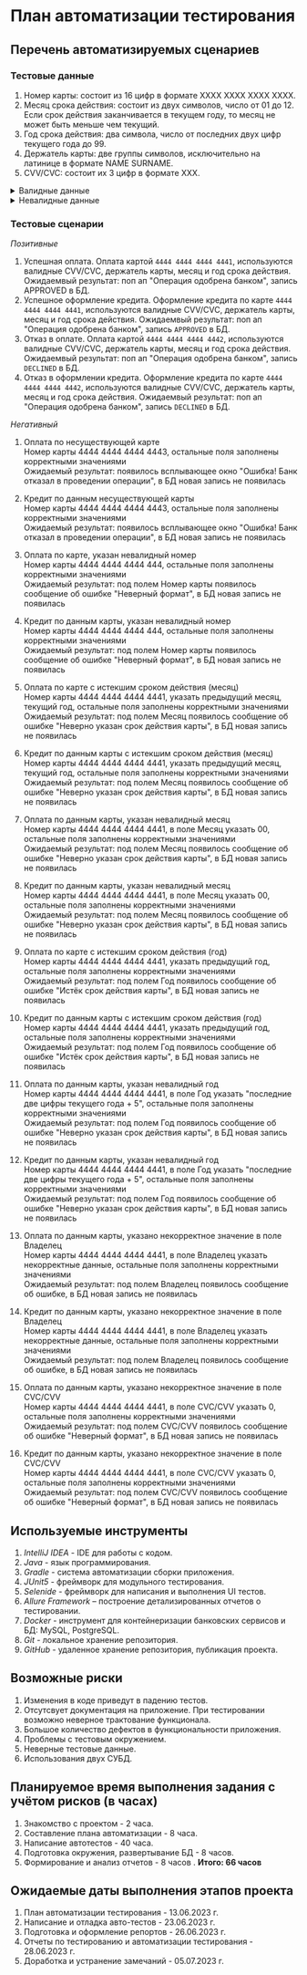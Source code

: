 # План автоматизации тестирования

## Перечень автоматизируемых сценариев
### Тестовые данные
1. Номер карты: состоит из 16 цифр в формате ХХХХ ХХХХ ХХХХ ХХХХ.
2. Месяц срока действия: состоит из двух символов, число от 01 до 12. Если срок действия заканчивается в текущем году, то месяц не может быть меньше чем текущий.
3. Год срока действия: два символа, число от последних двух цифр текущего года до 99.
4. Держатель карты: две группы символов, исключительно на латинице в формате NAME SURNAME.
5. CVV/CVC: состоит их 3 цифр в формате ХХХ.

  <details>
  <summary>Валидные данные</summary>  

* Карта:  

` 4444 4444 4444 4441 ` - возвращает статус `APPROVED` 

` 4444 4444 4444 4442 ` - возвращает статус `DECLINED`

* Месяц: `01`-`12`
* Год: `текущий` - `текущий + 5 лет`
* Держатель карты: `IVAN IVANOV`, `PETR PETROV`
* CVV/CVC: `000`-`999`

</details>

<details>
  <summary>Невалидные данные</summary>  

* Карта:
`0000 0000 0000 0000`, `9999 9999 9999 9999`, `4444 4444 4444 4440`, `4444 4444 4444 4443`,
  `1234 5678 9012 3456`.

* Месяц: `0`-`9`,`00`,`13`-`99`
* Год: `00`-`22`
* Держатель карты: `ИВАН ИВАНОВ`, `PETR PETROV11`, `PETRUXA`, `ب ج د ﻩ و ز ح ط ي ك ل م ن س ع ف صر `,`P#TRUX@`, `PETR PETROVICH PETROV`
* CVV/CVC: `0`-`9`, `00`-`99`,

</details>

### Тестовые сценарии

*Позитивные*

1. Успешная оплата.
   Оплата картой `4444 4444 4444 4441`, используются валидные CVV/CVC, держатель карты, месяц и год срока действия.
Ожидаемвый результат: поп ап "Операция одобрена банком", запись APPROVED в БД.
2. Успешное оформление кредита.
   Оформление кредита по карте `4444 4444 4444 4441`, используются валидные CVV/CVC, держатель карты, месяц и год срока действия.
   Ожидаемвый результат: поп ап "Операция одобрена банком", запись `APPROVED` в БД.
3. Отказ в оплате. 
   Оплата картой `4444 4444 4444 4442`, используются валидные CVV/CVC, держатель карты, месяц и год срока действия.
   Ожидаемвый результат: поп ап "Операция одобрена банком", запись `DECLINED` в БД.
4. Отказ в оформлении кредита.
   Оформление кредита по карте `4444 4444 4444 4442`, используются валидные CVV/CVC, держатель карты, месяц и год срока действия.
   Ожидаемвый результат: поп ап "Операция одобрена банком", запись `DECLINED` в БД.

*Негативный*

1. Оплата по несуществующей карте   
   Номер карты 4444 4444 4444 4443, остальные поля заполнены корректными значениями  
   Ожидаемый результат: появилось всплывающее окно "Ошибка! Банк отказал в проведении операции", в БД новая запись не появилась

2. Кредит по данным несуществующей карты   
   Номер карты 4444 4444 4444 4443, остальные поля заполнены корректными значениями  
   Ожидаемый результат: появилось всплывающее окно "Ошибка! Банк отказал в проведении операции", в БД новая запись не появилась

3. Оплата по карте, указан невалидный номер   
   Номер карты 4444 4444 4444 444, остальные поля заполнены корректными значениями  
   Ожидаемый результат: под полем Номер карты появилось сообщение об ошибке "Неверный формат", в БД новая запись не появилась

4. Кредит по данным карты, указан невалидный номер    
   Номер карты 4444 4444 4444 444, остальные поля заполнены корректными значениями  
   Ожидаемый результат: под полем Номер карты появилось сообщение об ошибке "Неверный формат", в БД новая запись не появилась

5. Оплата по карте с истекшим сроком действия (месяц)  
   Номер карты 4444 4444 4444 4441, указать предыдущий месяц, текущий год, остальные поля заполнены корректными значениями  
   Ожидаемый результат: под полем Месяц появилось сообщение об ошибке "Неверно указан срок действия карты", в БД новая запись не появилась

6. Кредит по данным карты с истекшим сроком действия (месяц)  
   Номер карты 4444 4444 4444 4441, указать предыдущий месяц, текущий год, остальные поля заполнены корректными значениями  
   Ожидаемый результат: под полем Месяц появилось сообщение об ошибке "Неверно указан срок действия карты", в БД новая запись не появилась

7. Оплата по данным карты, указан невалидный месяц   
   Номер карты 4444 4444 4444 4441, в поле Месяц указать 00, остальные поля заполнены корректными значениями  
   Ожидаемый результат: под полем Месяц появилось сообщение об ошибке "Неверно указан срок действия карты", в БД новая запись не появилась

8. Кредит по данным карты, указан невалидный месяц   
   Номер карты 4444 4444 4444 4441, в поле Месяц указать 00, остальные поля заполнены корректными значениями  
   Ожидаемый результат: под полем Месяц появилось сообщение об ошибке "Неверно указан срок действия карты", в БД новая запись не появилась

9. Оплата по карте с истекшим сроком действия (год)  
   Номер карты 4444 4444 4444 4441, указать предыдущий год, остальные поля заполнены корректными значениями  
   Ожидаемый результат: под полем Год появилось сообщение об ошибке "Истёк срок действия карты", в БД новая запись не появилась

10. Кредит по данным карты с истекшим сроком действия (год)  
   Номер карты 4444 4444 4444 4441, указать предыдущий год, остальные поля заполнены корректными значениями  
   Ожидаемый результат: под полем Год появилось сообщение об ошибке "Истёк срок действия карты", в БД новая запись не появилась

11. Оплата по данным карты, указан невалидный год   
   Номер карты 4444 4444 4444 4441, в поле Год указать "последние две цифры текущего года + 5", остальные поля заполнены корректными значениями  
   Ожидаемый результат: под полем Год появилось сообщение об ошибке "Неверно указан срок действия карты", в БД новая запись не появилась

12. Кредит по данным карты, указан невалидный год   
   Номер карты 4444 4444 4444 4441, в поле Год указать "последние две цифры текущего года + 5", остальные поля заполнены корректными значениями  
   Ожидаемый результат: под полем Год появилось сообщение об ошибке "Неверно указан срок действия карты", в БД новая запись не появилась

13. Оплата по данным карты, указано некорректное значение в поле Владелец  
   Номер карты 4444 4444 4444 4441, в поле Владелец указать некорректные данные, остальные поля заполнены корректными значениями  
   Ожидаемый результат: под полем Владелец появилось сообщение об ошибке, в БД новая запись не появилась

14. Кредит по данным карты, указано некорректное значение в поле Владелец   
   Номер карты 4444 4444 4444 4441, в поле Владелец указать некорректные данные, остальные поля заполнены корректными значениями  
   Ожидаемый результат: под полем Владелец появилось сообщение об ошибке, в БД новая запись не появилась

15. Оплата по данным карты, указано некорректное значение в поле CVC/CVV   
   Номер карты 4444 4444 4444 4441, в поле CVC/CVV указать 0, остальные поля заполнены корректными значениями  
   Ожидаемый результат: под полем CVC/CVV появилось сообщение об ошибке "Неверный формат", в БД новая запись не появилась

16. Кредит по данным карты, указано некорректное значение в поле CVC/CVV   
   Номер карты 4444 4444 4444 4441, в поле CVC/CVV указать 0, остальные поля заполнены корректными значениями  
   Ожидаемый результат: под полем CVC/CVV появилось сообщение об ошибке "Неверный формат", в БД новая запись не появилась


## Используемые инструменты
1. *IntelliJ IDEA* - IDE для работы с кодом.
2. *Java* - язык программирования.
3. *Gradle* - система автоматизации сборки приложения.
4. *JUnit5* - фреймворк для модульного тестирования.
5. *Selenide* - фреймворк для написания и выполнения UI тестов.
6. *Allure Framework* – построение детализированных отчетов о тестировании.  
7. *Docker* - инструмент для контейнеризации банковских сервисов и БД: MySQL, PostgreSQL.
8. *Git* - локальное хранение репозитория.
9. *GitHub* - удаленное хранение репозитория, публикация проекта.

## Возможные риски
1. Изменения в коде приведут в падению тестов.
2. Отсутсвует документация на приложение. При тестировании возможно неверное трактование функционала.
3. Большое количество дефектов в функциональности приложения.
4. Проблемы с тестовым окружением.
5. Неверные тестовые данные.
6. Использования двух СУБД.

## Планируемое время выполнения задания с учётом рисков (в часах)
1. Знакомство с проектом - 2 часа.
2. Составление плана автоматизации - 8 часа.
3. Написание автотестов - 40 часа.
4. Подготовка окружения, развертывание БД - 8 часов.
5. Формирование и анализ отчетов - 8 часов  .
__Итого: 66 часов__

## Ожидаемые даты выполнения этапов проекта
1. План автоматизации тестирования - 13.06.2023 г.
2. Написание и отладка авто-тестов - 23.06.2023 г.
3. Подготовка и оформление репортов - 26.06.2023 г.
4. Отчеты по тестированию и автоматизации тестирования - 28.06.2023 г.
5. Доработка и устранение замечаний - 05.07.2023 г.




